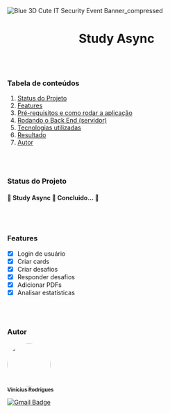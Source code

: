 ![Blue 3D Cute IT Security Event Banner_compressed](https://github.com/ViniciusRodrigues10/study-psw/assets/76957963/cd1391d1-1878-4b32-9df0-4bfca25fa65c)

<h1 align="center">Study Async</h1>

<!--
<p align="center">O Sistema de votação em tempo real é um projeto backend desenvolvido para facilitar a realização de votações em diferentes contextos, como 
pesquisas de opinião e decisões em grupos. Utilizando tecnologias modernas, o sistema oferece uma plataforma segura, escalável e de fácil 
utilização para administradores e participantes.</p>
-->

<br/>
<br/>

### Tabela de conteúdos

1. [Status do Projeto](#status-do-projeto)
2. [Features](#features)
3. [Pré-requisitos e como rodar a aplicação](#pré-requisitos-e-como-rodar-a-aplicação)
4. [Rodando o Back End (servidor)](#rodando-o-back-end-servidor)
5. [Tecnologias utilizadas](#tecnologias-utilizadas)
6. [Resultado](#resultado)
7. [Autor](#autor)

<br/>
<br/>

### Status do Projeto
<h4 align=""> 
	🚧  Study Async 🚀 Concluido...  🚧
</h4>

<br/>
<br/>

### Features

- [x] Login de usuário
- [x] Criar cards 
- [x] Criar desafios 
- [x] Responder desafios 
- [x] Adicionar PDFs
- [x] Analisar estatísticas

<br/>
<br/>
<!--
### Pré-requisitos e como rodar a aplicação

Antes de começar, você vai precisar ter instalado em sua máquina as seguintes ferramentas:
[Git](https://git-scm.com), [Node.js](https://nodejs.org/en/), [Docker](https://docs.docker.com/engine/install/). 
Além disto é bom ter um editor para trabalhar com o código como [VSCode](https://code.visualstudio.com/)

<br/>
<br/>

### Rodando o Back End (servidor)

```bash
# Clone este repositório
$ git clone <git@github.com:ViniciusRodrigues10/real-time-polls.git>

# Acesse a pasta do projeto no terminal/cmd
$ cd real-time-polls

# Instale as dependências
$ npm install

# Rode o docker 
$ docker compose up -d

# Execute a aplicação em modo de desenvolvimento
$ npm run dev
```

<br/>
<br/>

### Tecnologias utilizadas

As seguintes ferramentas foram usadas na construção do projeto:

- [Docker](https://www.docker.com/)
- [Fastify](https://fastify.dev/)
- [Node: Crypto](https://nodejs.org/api/crypto.html)
- [Node.js](https://nodejs.org/en/)
- [PostgresSQL](https://www.postgresql.org/)
- [Prisma](https://www.prisma.io/)
- [Redis](https://redis.io/)
- [TypeScript](https://www.typescriptlang.org/)
- [Websocket](https://www.npmjs.com/package/@fastify/websocket)

<br/>
<br/>

### Resultado

https://github.com/ViniciusRodrigues10/real-time-polls/assets/76957963/8950f1ff-a48c-4b4d-8072-dc47a6640f46

<br/>
<br/>
-->

### Autor

<a href="https://www.linkedin.com/in/viniciusgonzagacavalcante/">
	<!-- <img src="https://avatars.githubusercontent.com/u/76957963?v=4" style="border-radius: 50%;" width="100px;" alt=""/> -->
	<img src="https://github.com/ViniciusRodrigues10/real-time-polls/assets/76957963/150fca30-7a34-46a6-826e-74b812fc4329" style="border-radius: 50%;" width="100px;" alt=""/>
<br />
	
<a href="https://www.linkedin.com/in/viniciusgonzagacavalcante/" title="vinicius-linkedin">
  <sub><b>Vinícius Rodrigues</b></sub>
</a>

[![Gmail Badge](https://img.shields.io/badge/-vinicius.gonzaga-c14438?style=flat-square&logo=Gmail&logoColor=white&link=mailto:tgmarinho@gmail.com)](mailto:vinicius.gonzaga@academico.ifpb.edu.br)
